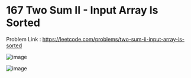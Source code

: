 # 167 Two Sum II - Input Array Is Sorted

Problem Link : https://leetcode.com/problems/two-sum-ii-input-array-is-sorted

![image](https://user-images.githubusercontent.com/107335905/174442589-430b883a-9df6-408e-b9ba-3e3acfaee0c8.png)


![image](https://user-images.githubusercontent.com/107335905/174442598-bd46a420-ddd0-4d3d-9c1f-c03ae84f2e0a.png)
